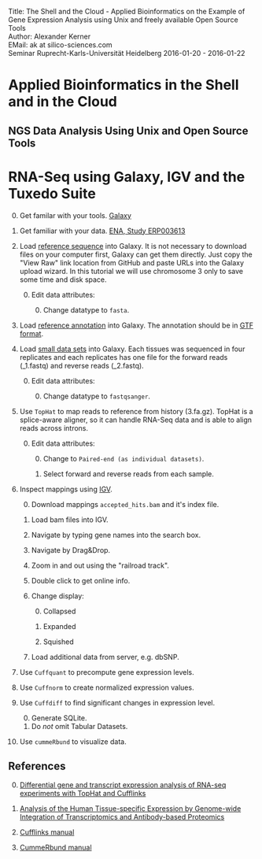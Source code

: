 Title: The Shell and the Cloud - Applied Bioinformatics on the Example of Gene Expression Analysis using Unix and freely available Open Source Tools</br>
Author: Alexander Kerner</br>
EMail: ak at silico-sciences.com</br>
Seminar Ruprecht-Karls-Universität Heidelberg 2016-01-20 - 2016-01-22

# Applied Bioinformatics in the Shell and in the Cloud

## NGS Data Analysis Using Unix and Open Source Tools

# RNA-Seq using Galaxy, IGV and the Tuxedo Suite

0. Get familar with your tools.
[Galaxy](https://usegalaxy.org/)

0. Get familiar with your data.
[ENA, Study ERP003613](http://www.ebi.ac.uk/ena/data/view/ERP003613)

0. Load [reference sequence](https://github.com/silico-sciences/bi-seminar/blob/master/3.fa.gz) into Galaxy. It is not necessary to download files on your computer first, Galaxy can get them directly. Just copy the "View Raw" link location from GitHub and paste URLs into the Galaxy upload wizard. In this tutorial we will use chromosome 3 only to save some time and disk space.

    0. Edit data attributes:
        
        0. Change datatype to `fasta`.
        
0. Load [reference annotation](https://github.com/silico-sciences/bi-seminar/blob/master/genes_chr03.gtf.gz) into Galaxy. The annotation should be in [GTF format](http://www.ensembl.org/info/website/upload/gff.html).

0. Load [small data sets](https://github.com/silico-sciences/bi-seminar/tree/master/2014fagerberg-small) into Galaxy. Each tissues was sequenced in four replicates and each replicates has one file for the forward reads (_1.fastq) and reverse reads (_2.fastq).

    0. Edit data attributes:
        
        0. Change datatype to `fastqsanger`.

0. Use `TopHat` to map reads to reference from history (3.fa.gz). TopHat is a splice-aware aligner, so it can handle RNA-Seq data and is able to align reads across introns.

    0. Edit data attributes:
        
        0. Change to `Paired-end (as individual datasets)`.
        
        0. Select forward and reverse reads from each sample.
        

0. Inspect mappings using [IGV](https://www.broadinstitute.org/igv/).

    0. Download mappings `accepted_hits.bam` and it's index file.
    
    0. Load bam files into IGV.
    
    0. Navigate by typing gene names into the search box.
    
    0. Navigate by Drag&Drop.
    
    0. Zoom in and out using the "railroad track".
    
    0. Double click to get online info.
    
    0. Change display:
    
        0. Collapsed
        
        0. Expanded
        
        0. Squished
        
    0. Load additional data from server, e.g. dbSNP.
    
0. Use `Cuffquant` to precompute gene expression levels.

0. Use `Cuffnorm` to create normalized expression values.

0. Use `Cuffdiff` to find significant changes in expression level.

    0. Generate SQLite.
    0. Do *not* omit Tabular Datasets.
    
0. Use `cummeRbund` to visualize data.

## References

0. [Differential gene and transcript expression analysis of RNA-seq experiments with TopHat and Cufflinks](http://www.ncbi.nlm.nih.gov/pmc/articles/PMC3334321/?tool=pmcentrez)

0. [Analysis of the Human Tissue-specific Expression by Genome-wide Integration of Transcriptomics and Antibody-based Proteomics](http://www.mcponline.org/content/13/2/397)

0. [Cufflinks manual](http://cole-trapnell-lab.github.io/cufflinks/manual/)

0. [CummeRbund manual](http://compbio.mit.edu/cummeRbund/manual_2_0.html)
